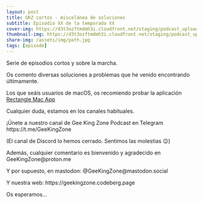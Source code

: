 ```yaml
---
layout: post
title: GKZ cortos - miscelánea de soluciones
subtitle: Episodio XX de la temporada XX
cover-img: https://d3t3ozftmdmh3i.cloudfront.net/staging/podcast_uploaded_episode/14743809/14743809-1691158517055-158e505fc76d2.jpg
thumbnail-img: https://d3t3ozftmdmh3i.cloudfront.net/staging/podcast_uploaded_episode/14743809/14743809-1691158517055-158e505fc76d2.jpg
share-img: /assets/img/path.jpg
tags: [episode]
---
```


<p>Serie de episodios cortos y sobre la marcha.</p>
<p>Os comento diversas soluciones a problemas que he venido encontrando últimamente.</p>
<p>Los que seáis usuarios de macOS, os recomiendo probar la aplicación <a href="https://rectangleapp.com" target="_blank">Rectangle Mac App</a></p>
<p>Cualquier duda, estamos en los canales habituales.</p>
<p>¡Únete a nuestro canal de Gee King Zone Podcast en Telegram https://t.me/GeeKingZone</p>
<p>(El canal de Discord lo hemos cerrado. Sentimos las molestias 😉)</p>
<p>Además, cualquier comentario es bienvenido y agradecido en GeeKingZone@proton.me&nbsp;</p>
<p>Y por supuesto, en mastodon: @GeeKingZone@mastodon.social&nbsp;</p>
<p>Y nuestra web: https://geekingzone.codeberg.page</p>
<p>Os esperamos...</p>
